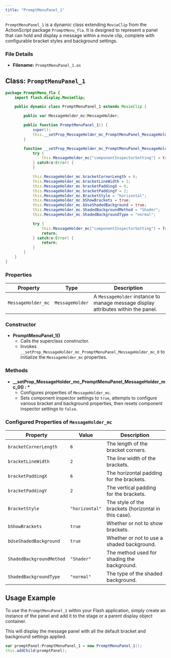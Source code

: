 ```yaml
---
title: "PromptMenuPanel_1"
---
```


`PromptMenuPanel_1` is a dynamic class extending `MovieClip` from the ActionScript package `PromptMenu_fla`.
It is designed to represent a panel that can hold and display a message within a movie clip, complete with configurable bracket styles and background settings.

### File Details
- **Filename:** `PromptMenuPanel_1.as`

## Class: `PromptMenuPanel_1`

```as
package PromptMenu_fla {
    import flash.display.MovieClip;

    public dynamic class PromptMenuPanel_1 extends MovieClip {

        public var MessageHolder_mc:MessageHolder;

        public function PromptMenuPanel_1() {
            super();
            this.__setProp_MessageHolder_mc_PromptMenuPanel_MessageHolder_mc_0();
        }

        function __setProp_MessageHolder_mc_PromptMenuPanel_MessageHolder_mc_0() : * {
            try {
                this.MessageHolder_mc["componentInspectorSetting"] = true;
            } catch(e:Error) {
            }

            this.MessageHolder_mc.bracketCornerLength = 6;
            this.MessageHolder_mc.bracketLineWidth = 2;
            this.MessageHolder_mc.bracketPaddingX = 6;
            this.MessageHolder_mc.bracketPaddingY = 2;
            this.MessageHolder_mc.BracketStyle = "horizontal";
            this.MessageHolder_mc.bShowBrackets = true;
            this.MessageHolder_mc.bUseShadedBackground = true;
            this.MessageHolder_mc.ShadedBackgroundMethod = "Shader";
            this.MessageHolder_mc.ShadedBackgroundType = "normal";

            try {
                this.MessageHolder_mc["componentInspectorSetting"] = false;
                return;
            } catch(e:Error) {
                return;
            }
        }
    }
}
```

### Properties

| Property                        | Type          | Description |
| ------------------------------- | ------------- | ----------- |
| `MessageHolder_mc`              | `MessageHolder` | A `MessageHolder` instance to manage message display attributes within the panel. |

### Constructor

- **PromptMenuPanel_1()**
  - Calls the superclass constructor.
  - Invokes `__setProp_MessageHolder_mc_PromptMenuPanel_MessageHolder_mc_0` to initialize the `MessageHolder_mc` properties.

### Methods

- **__setProp_MessageHolder_mc_PromptMenuPanel_MessageHolder_mc_0() : \***
  - Configures properties of `MessageHolder_mc`.
  - Sets component inspector settings to `true`, attempts to configure various bracket and background properties, then resets component inspector settings to `false`.

### Configured Properties of `MessageHolder_mc`

| Property | Value | Description |
| -------- | ----- | ----------- |
| `bracketCornerLength` | `6` | The length of the bracket corners. |
| `bracketLineWidth` | `2` | The line width of the brackets. |
| `bracketPaddingX` | `6` | The horizontal padding for the brackets. |
| `bracketPaddingY` | `2` | The vertical padding for the brackets. |
| `BracketStyle` | `"horizontal"` | The style of the brackets (horizontal in this case). |
| `bShowBrackets` | `true` | Whether or not to show brackets. |
| `bUseShadedBackground` | `true` | Whether or not to use a shaded background. |
| `ShadedBackgroundMethod` | `"Shader"` | The method used for shading the background. |
| `ShadedBackgroundType` | `"normal"` | The type of the shaded background. |

## Usage Example

To use the `PromptMenuPanel_1` within your Flash application, simply create an instance of the panel and add it to the stage or a parent display object container.

This will display the message panel with all the default bracket and background settings applied.

```as
var promptPanel:PromptMenuPanel_1 = new PromptMenuPanel_1();
this.addChild(promptPanel);
```

